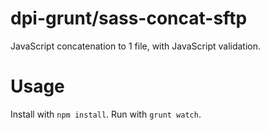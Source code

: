 # dpi-grunt/sass-concat-sftp
JavaScript concatenation to 1 file, with JavaScript validation.

# Usage
Install with `npm install`.
Run with `grunt watch`.